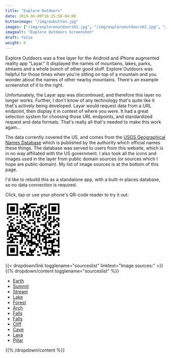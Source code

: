 ```yaml
---
title: "Explore Outdoors"
date: 2019-06-09T16:25:58-04:00
buttonimage: "/img/eobutton.jpg"
images: ["/img/exploreoutdoors01.jpg", "/img/exploreoutdoors02.jpg", "/img/exploreoutdoors03.jpg", "/img/exploreoutdoors04.jpg"]
imagealt: "Explore Outdoors Screenshot"
draft: false
weight: 6
---
```


Explore Outdoors was a free layer for the Android and iPhone augmented reality app "Layar."  It displayed the names of mountains, lakes, parks, streams and a whole bunch of other good stuff.  Explore Outdoors was helpful for those times when you're sitting on top of a mountain and you wonder about the names of other nearby mountains.  There's an example screenshot of it to the right.

Unfortunately, the Layar app was discontinued, and therefore this layer no longer works.  Further, I don't know of any technology that's quite like it that's actively being developed.  Layar would request data from a URL endpoint, then display it in context of where you were.  It had a great selection system for choosing those URL endpoints, and standardized request and data formats.  That's really all that's needed to make this work again...

The data currently covered the US, and comes from the [USGS Geographical Names Database](http://geonames.usgs.gov/) which is published by the authority which official names these things.  The database was served to users from this website, which is in no way affiliated with the US government.  I also took all the icons and images used in the layer from public domain sources (or sources which I hope are public domain).  My list of image sources is at the bottom of this page.

I'd like to rebuild this as a standalone app, with a built-in places database, so no data connection is required.

Click, tap or use your phone's QR-code reader to try it out: 

[![A QR-code which will link your phone to the explore outdoors layer.](/img/eoqrcode.png)](http://m.layar.com/open/exploreoutdoors)

{{< dropdown/link togglename="sourceslist" linktext="Image sources:" >}}
{{% dropdown/content togglename="sourceslist" %}}

* [Earth](http://nssdc.gsfc.nasa.gov/photo_gallery/photogallery-earth.html)
* [Summit](http://en.wikipedia.org/wiki/Siniolchu)
* [Stream](http://education.usgs.gov/schoolyard/RockDescription.html)
* [Lake](http://ndep.nv.gov/photo/tahoe_emerald.htm)
* [Forest](http://www.nasa.gov/vision/earth/environment/0624_hanpp.html)
* [Arch](http://travel.utah.gov/posters/expanded/arches_poster.htm)
* [Falls](http://next.nasa.gov/alsj/a16/a16.sta11.html)
* [Falls](http://www.nps.gov/piro/planyourvisit/nearbyattractions.htm)
* [Cliff](http://coastal.er.usgs.gov/navassa/sail/nw1.html)
* [Cave](http://sbsc.wr.usgs.gov/cprs/research/projects/caves/wildlife.asp)
* [Lava](http://hvo.wr.usgs.gov/kilauea/update/archive/2008/2008_Jan.html)
* [Pillar](http://visitmt.com/history/Montana_the_Magazine_of_Western_History/Winter02/yellowstone.htm)

{{% /dropdown/content %}}
